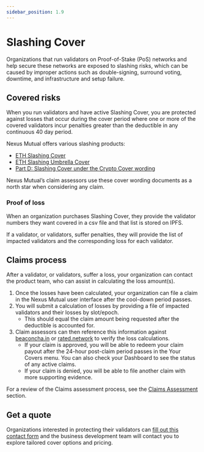 ```yaml
---
sidebar_position: 1.9
---
```


# Slashing Cover

Organizations that run validators on Proof-of-Stake (PoS) networks and help secure these networks are exposed to slashing risks, which can be caused by improper actions such as double-signing, surround voting, downtime, and infrastructure and setup failure.

## Covered risks

When you run validators and have active Slashing Cover, you are protected against losses that occur during the cover period where one or more of the covered validators incur penalties greater than the deductible in any continuous 40 day period.

Nexus Mutual offers various slashing products:
* [ETH Slashing Cover](https://api.nexusmutual.io/ipfs/QmWepFbtMYSzJt22ddF1CK9PwbrYgiLk9qJjryDrgpGuus)
* [ETH Slashing Umbrella Cover](https://api.nexusmutual.io/ipfs/QmQx2H9A51SARNc4W8Ta2D2woXv2ebkUGZMC5HZoQW8TUX)
* [Part D: Slashing Cover under the Crypto Cover wording](https://api.nexusmutual.io/ipfs/Qmas9sr9BA9DmdgbHpyTmYUwvv2Kxyc1upDEarEerti2hs)

Nexus Mutual’s claim assessors use these cover wording documents as a north star when considering any claim.

### Proof of loss

When an organization purchases Slashing Cover, they provide the validator numbers they want covered in a csv file and that list is stored on IPFS.

If a validator, or validators, suffer penalties, they will provide the list of impacted validators and the corresponding loss for each validator.

## Claims process

After a validator, or validators, suffer a loss, your organization can contact the product team, who can assist in calculating the loss amount(s).
1. Once the losses have been calculated, your organization can file a claim in the Nexus Mutual user interface after the cool-down period passes.
2. You will submit a calculation of losses by providing a file of impacted validators and their losses by slot/epoch.
    * This should equal the claim amount being requested after the deductible is accounted for.
3. Claim assessors can then reference this information against [beaconcha.in](https://beaconcha.in/) or [rated.network](https://www.rated.network/?network=mainnet&view=pool) to verify the loss calculations.
    * If your claim is approved, you will be able to redeem your claim payout after the 24-hour post-claim period passes in the Your Covers menu. You can also check your Dashboard to see the status of any active claims.
    * If your claim is denied, you will be able to file another claim with more supporting evidence.

For a review of the Claims 
assessment process, see the [Claims Assessment](/protocol/claims-assessment) section.

## Get a quote

Organizations interested in protecting their validators can [fill out this contact form](https://nexusmutual.io/contact) and the business development team will contact you to explore tailored cover options and pricing.
